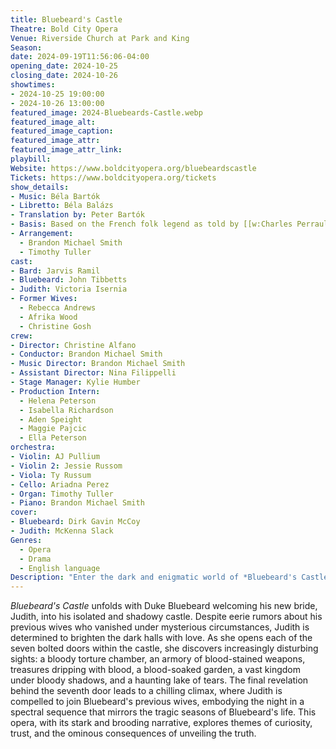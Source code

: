 ```yaml
---
title: Bluebeard's Castle
Theatre: Bold City Opera
Venue: Riverside Church at Park and King
Season: 
date: 2024-09-19T11:56:06-04:00
opening_date: 2024-10-25
closing_date: 2024-10-26
showtimes:
- 2024-10-25 19:00:00
- 2024-10-26 13:00:00
featured_image: 2024-Bluebeards-Castle.webp
featured_image_alt: 
featured_image_caption: 
featured_image_attr: 
featured_image_attr_link: 
playbill:
Website: https://www.boldcityopera.org/bluebeardscastle
Tickets: https://www.boldcityopera.org/tickets
show_details: 
- Music: Béla Bartók
- Libretto: Béla Balázs
- Translation by: Peter Bartók
- Basis: Based on the French folk legend as told by [[w:Charles Perrault]]
- Arrangement: 
  - Brandon Michael Smith
  - Timothy Tuller
cast:
- Bard: Jarvis Ramil
- Bluebeard: John Tibbetts
- Judith: Victoria Isernia
- Former Wives: 
  - Rebecca Andrews
  - Afrika Wood
  - Christine Gosh
crew:
- Director: Christine Alfano
- Conductor: Brandon Michael Smith
- Music Director: Brandon Michael Smith
- Assistant Director: Nina Filippelli
- Stage Manager: Kylie Humber
- Production Intern:
  - Helena Peterson
  - Isabella Richardson
  - Aden Speight
  - Maggie Pajcic
  - Ella Peterson
orchestra:
- Violin: AJ Pullium
- Violin 2: Jessie Russom
- Viola: Ty Russum
- Cello: Ariadna Perez
- Organ: Timothy Tuller
- Piano: Brandon Michael Smith
cover:
- Bluebeard: Dirk Gavin McCoy
- Judith: McKenna Slack
Genres:
  - Opera
  - Drama
  - English language
Description: "Enter the dark and enigmatic world of *Bluebeard's Castle*, where Duke Bluebeard's new bride, Judith, uncovers grim secrets hidden behind locked doors in their ominous castle."
---
```

*Bluebeard's Castle* unfolds with Duke Bluebeard welcoming his new bride, Judith, into his isolated and shadowy castle. Despite eerie rumors about his previous wives who vanished under mysterious circumstances, Judith is determined to brighten the dark halls with love. As she opens each of the seven bolted doors within the castle, she discovers increasingly disturbing sights: a bloody torture chamber, an armory of blood-stained weapons, treasures dripping with blood, a blood-soaked garden, a vast kingdom under bloody shadows, and a haunting lake of tears. The final revelation behind the seventh door leads to a chilling climax, where Judith is compelled to join Bluebeard's previous wives, embodying the night in a spectral sequence that mirrors the tragic seasons of Bluebeard's life. This opera, with its stark and brooding narrative, explores themes of curiosity, trust, and the ominous consequences of unveiling the truth.